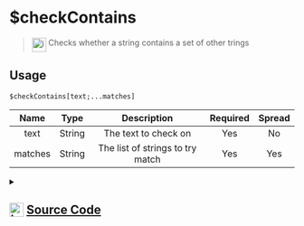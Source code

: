 # $checkContains
> <img align="top" src="https://upload.wikimedia.org/wikipedia/commons/thumb/e/e4/Infobox_info_icon.svg/160px-Infobox_info_icon.svg.png?20150409153300" alt="image" width="25" height="auto"> Checks whether a string contains a set of other trings
## Usage
```
$checkContains[text;...matches]
```
| Name | Type | Description | Required | Spread
| :---: | :---: | :---: | :---: | :---: |
text | String | The text to check on | Yes | No
matches | String | The list of strings to try match | Yes | Yes
<details>
<summary>
    
## <img align="top" src="https://cdn4.iconfinder.com/data/icons/iconsimple-logotypes/512/github-512.png" alt="image" width="25" height="auto">  [Source Code](https://github.com/tryforge/ForgeScript-V2/blob/main/src/native/checkContains.ts)
    
</summary>
    
```ts
import { ArgType, NativeFunction, Return } from "../structures"

export default new NativeFunction({
    name: "$checkContains",
    description: "Checks whether a string contains a set of other trings",
    unwrap: true,
    args: [
        {
            name: "text",
            description: "The text to check on",
            required: true,
            rest: false,
            type: ArgType.String
        },
        {
            name: "matches",
            description: "The list of strings to try match",
            rest: true,
            type: ArgType.String,
            required: true
        }
    ],
    brackets: true,
    execute(ctx, [ text, matches ]) {
        return Return.success(matches.some(x => text.includes(x)))
    },
})
```
    
</details>